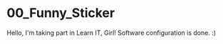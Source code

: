 00_Funny_Sticker
================
Hello, 
I'm taking part in Learn IT, Girl!
Software configuration is done.
:)
